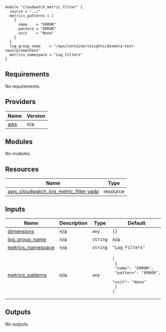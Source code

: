 ```
module "cloudwatch_metric_filter" {
  source = "../"
  metrics_patterns = [
    {
      name    = "ERROR"
      pattern = "ERROR"
      unit    = "None"
    }
  ]
  log_group_name    = "/aws/containerinsights/dasmeta-test-new2/prometheus"
  metrics_namespace = "Log_Filters"
}
```
<!-- BEGIN_TF_DOCS -->
## Requirements

No requirements.

## Providers

| Name | Version |
|------|---------|
| <a name="provider_aws"></a> [aws](#provider\_aws) | n/a |

## Modules

No modules.

## Resources

| Name | Type |
|------|------|
| [aws_cloudwatch_log_metric_filter.yada](https://registry.terraform.io/providers/hashicorp/aws/latest/docs/resources/cloudwatch_log_metric_filter) | resource |

## Inputs

| Name | Description | Type | Default | Required |
|------|-------------|------|---------|:--------:|
| <a name="input_dimensions"></a> [dimensions](#input\_dimensions) | n/a | `any` | `{}` | no |
| <a name="input_log_group_name"></a> [log\_group\_name](#input\_log\_group\_name) | n/a | `string` | n/a | yes |
| <a name="input_metrics_namespace"></a> [metrics\_namespace](#input\_metrics\_namespace) | n/a | `string` | `"Log_Filters"` | no |
| <a name="input_metrics_patterns"></a> [metrics\_patterns](#input\_metrics\_patterns) | n/a | `any` | <pre>[<br>  {<br>    "name": "ERROR",<br>    "pattern": "ERROR",<br>    "unit": "None"<br>  }<br>]</pre> | no |

## Outputs

No outputs.
<!-- END_TF_DOCS -->